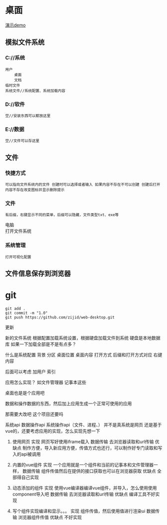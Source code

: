 # 桌面
[演示demo](https://zijid.github.io/web-desktop/)
## 模拟文件系统

### C://系统
	用户
		桌面
		文档
	临时文件
	系统文件//系统配置、系统加载内容


### D://软件
	空//安装东西可以都放这里


### E://数据

	空//文件可以存这里

## 文件

### 快捷方式  
	可以指向文件系统内的文件 创建时可以选择或者输入 如果内容不存在不可以创建 创建后打开 内容不存在改变图标并显示删除提示

### 文件  
	有后缀，右键显示不同的菜单，后缀可以隐藏，文件类型txt、exe等

电脑  
	打开文件系统

### 系统管理
	打开可视化配置

## 文件信息保存到浏览器

# git

	git add .
	git commit -m "1.0"
	git push https://github.com/zijid/web-desktop.git

更新

新的文件系统
根据配置加载系统设置，根据硬盘加载文件到系统
硬盘是本地数据库 如果一下加载全部是不是有点多？

什么是系统配置
背景 分区 桌面位置 桌面内容 打开方式 后缀和打开方式对应 右键内容 

后面可以考虑
加用户
索引


应用怎么实现？
如文件管理器 记事本这些

桌面也是是个应用吧

数据和操作数据的东西，然后加上应用生成一个正常可使用的应用

那需要大改吧 这个项目还要吗

系统api
数据操作api 系统操作api（文件、进程、）
并不是真系统是网页 还是基于vue的，还要考虑应用的实现，怎么实现先想一下
1. 使用网页
 	实现
		网页写好使用iframe载入
	数据传输
		去浏览器读取和url传输
	优缺点
		制作方便，导入新应用方便，传值方式也还行，可以制作好专门读取和写入的api被调用

2. 内置的vue组件
 	实现
		一个应用就是一个组件和当前的记事本和文件管理器一样，
	数据传输
		组件传值然后在提供的接口获取也可以在浏览器获取
	优缺点
		全部得自己实现
3. 动态添加的组件
 	实现
		使用vue编译器编译vue组件，并导入，怎么使用使用component导入吧
	数据传输
		去浏览器读取和url传输
	优缺点
		编译工具不好实现
4. 写个组件实现编译和显示。。。
 	实现
		组件传值，然后使用值进行渲染ui
	数据传输
		浏览器组件传值
	优缺点
		不好实现